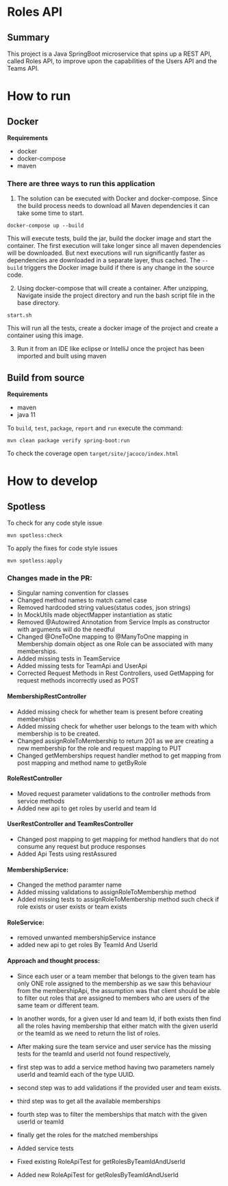 # Roles API

## Summary

This project is a Java SpringBoot microservice that spins up a REST API, called Roles API, to improve upon the
capabilities of the Users API and the Teams API.

# How to run

## Docker

**Requirements**

- docker
- docker-compose
- maven

### There are three ways to run this application
1. The solution can be executed with Docker and docker-compose. Since the build process needs to download all Maven
dependencies it can take some time to start.

```shell
docker-compose up --build
```

This will execute tests, build the jar, build the docker image and start the container. The first execution will take
longer since all maven dependencies will be downloaded. But next executions will run significantly faster as
dependencies are downloaded in a separate layer, thus cached. The `--build` triggers the Docker image build if there is
any change in the source code.

2. Using docker-compose that will create a container.
   After unzipping, Navigate inside the project directory and run the bash script file in the base directory.
```shell
start.sh
```
   This will run all the tests, create a docker image of the project and create a container using this image.

3. Run it from an IDE like eclipse or IntelliJ once the project has been imported and built using maven
## Build from source

**Requirements**

- maven
- java 11

To `build`, `test`, `package`, `report` and `run` execute the command:

```shell
mvn clean package verify spring-boot:run
```

To check the coverage open `target/site/jacoco/index.html`


# How to develop

## Spotless

To check for any code style issue

```shell
mvn spotless:check
```

To apply the fixes for code style issues

```shell
mvn spotless:apply
```

### Changes made in the PR:

- Singular naming convention for classes
- Changed method names to match camel case
- Removed hardcoded string values(status codes, json strings)
- In MockUtils made objectMapper instantiation as static
- Removed @Autowired Annotation from Service Impls as constructor with arguments will do the
needful
- Changed @OneToOne mapping to @ManyToOne mapping in Membership domain object as one Role can be associated with many memberships.
- Added missing tests in TeamService
- Added missing tests for TeamApi and UserApi
- Corrected Request Methods in Rest Controllers, used GetMapping for request methods incorrectly used as POST

#### MembershipRestController
- Added missing check for  whether team is present before creating memberships
- Added missing check for whether user belongs to the team with which membership is to be created.
- Changed assignRoleToMembership to return 201 as we are creating a new membership for the role and request mapping to PUT
- Changed getMemberships request handler method to get mapping from post mapping and method name to getByRole


#### RoleRestController
- Moved request parameter validations to the controller methods from service methods
- Added new api to get roles by userId and team Id

#### UserRestController and TeamResController
- Changed post mapping to get mapping for method handlers that do not consume any request but produce responses
- Added Api Tests using restAssured


#### MembershipService:
- Changed the method paramter name
- Added missing validations to assignRoleToMembership method
- Added missing tests to assignRoleToMembership method such check if role exists or user exists or team exists


#### RoleService:
- removed unwanted membershipService instance
- added new api to get roles By TeamId And UserId

#### Approach and thought process:
- Since each user or a team member that belongs to the given team has only ONE role assigned to the membership as we saw this behaviour from the membershipApi, the assumption was that client should be able to filter out roles that are assigned to members who are users of the same team or different team.
- In another words, for a given user Id and team Id, if both exists then find all the roles having membership that either match with the given userId or the teamId as we need to return the list of roles.

- After making sure the team service and user service has the missing tests for the teamId and userId not found respectively,
- first step was to add a service method having two parameters namely userId and teamId each of the type UUID.
- second step was to add validations if the provided user and team exists.
- third step was to get all the available memberships
- fourth step was to filter the memberships that match with the given userId or teamId
- finally get the roles for the matched memberships

- Added service tests
- Fixed existing RoleApiTest for getRolesByTeamIdAndUserId
- Added new RoleApiTest for getRolesByTeamIdAndUserId
